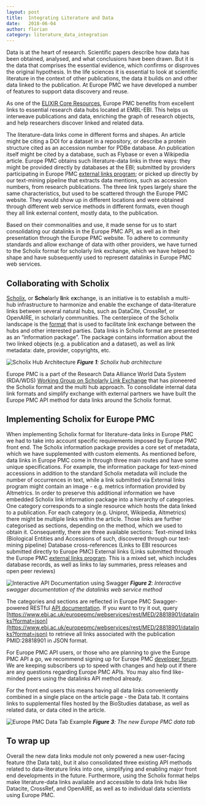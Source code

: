 ```yaml
---
layout: post
title:  Integrating Literature and Data
date:   2018-06-04
author: florian
category: literature_data_integration
---
```


Data is at the heart of research. Scientific papers describe how data has been obtained, analysed, and what conclusions have been drawn. But it is the data that comprises the essential evidence, which confirms or disproves the original hypothesis. In the life sciences it is essential to look at scientific literature in the context of other publications, the data it builds on and other data linked to the publication. At Europe PMC we have developed a number of features to support data discovery and reuse. 

As one of the [ELIXIR Core Resources](https://www.google.com/url?q=https://europepmc.org/articles/PMC5070591&sa=D&ust=1527611404257000&usg=AFQjCNGDEarF0yK0Ktref2C7QmlslyDnAw), Europe PMC benefits from excellent links to essential research data hubs located at EMBL-EBI. This helps us interweave publications and data, enriching the graph of research objects, and help researchers discover linked and related data.

The literature-data links come in different forms and shapes. An article might be citing a DOI for a dataset in a repository, or describe a protein structure cited as an accession number for PDBe database. An publication itself might be cited by a database, such as Flybase or even a Wikipedia article. Europe PMC obtains such literature-data  links in three ways: <!--more-->they might be provided directly by databases at the EBI; submitted by providers participating in Europe PMC [external links program](http://europepmc.org/LabsLink); or picked up directly by our text-mining pipeline that extracts data mentions, such as accession numbers, from research publications. The three link types largely share the same characteristics, but used to be scattered through the Europe PMC website.  They would show up in different locations and were obtained through different web service methods in different formats, even though they all link external content, mostly data, to the publication.

Based on their commonalities and use, it made sense for us to start consolidating our datalinks in the Europe PMC  API, as well as in their presentation through the Europe PMC website. To adhere to community standards and allow exchange of data with other providers, we have turned to the Scholix format for scholarly link exchange, which we have helped to shape and have subsequently used to represent datalinks in Europe PMC web services. 

## Collaborating with Scholix ##
[Scholix](http://scholix.org/), or **Scho**larly **li**nk e**x**change, is an initiative is to establish a multi-hub infrastructure to harmonize and enable the exchange of data-literature links between several natural hubs, such as DataCite, CrossRef, or OpenAIRE, in scholarly communities. 
The centerpiece of the Scholix landscape is the [format](http://www.scholix.org/schema) that is used to facilitate link exchange between the hubs and other interested parties. Data links in Scholix format are presented as an “information package”. The package contains information about the two linked objects (e.g. a publication and a dataset), as well as link metadata: date, provider, copyrights, etc.

![Scholix Hub Architecture][scholix]
***Figure 1**: Scholix hub architecture*

Europe PMC is a part of the Research Data Alliance World Data System (RDA/WDS) [Working Group on Scholarly Link Exchange](https://www.rd-alliance.org/groups/rdawds-scholarly-link-exchange-scholix-wg) that has pioneered the Scholix format and the multi hub approach. To consolidate internal data link formats and simplify exchange with external partners we have built the Europe PMC API method for data links around the Scholix format. 

## Implementing Scholix for Europe PMC ##
When implementing Scholix format for literature-data links in Europe PMC we had to take into account specific requirements imposed by Europe PMC front end. The Scholix information package provides a core set of metadata, which we have supplemented with custom elements. As mentioned before, data links in Europe PMC come in through three main routes and have some unique specifications. For example, the information package for text-mined accessions in addition to the standard Scholix metadata will include the number of occurrences in text, while a link submitted via External links program might contain an image - e.g. metrics information provided by Altmetrics. In order to preserve this additional information we have embedded Scholix link information package into a hierarchy of categories. One category corresponds to a single resource which hosts the data linked to a publication. For each category (e.g. Uniprot, Wikipedia, Altmetrics) there might be multiple links within the article. Those links are further categorised as sections, depending on the method, which we used to obtain it. Consequently, there are three available sections: 
Text-mined links (Biological Entities and Accessions of such, discovered through our text-mining pipeline)
Database cross-references (Links to EBI resources submitted directly to Europe PMC)
External links (Links submitted through the Europe PMC [external links program](http://europepmc.org/LabsLink). This is a mixed set, which includes database records, as well as links to lay summaries, press releases and open peer reviews)

![Interactive API Documentation using Swagger][swagger]
***Figure 2**: Interactive swagger documentation of the datalinks web service method*

The categories and sections are reflected in Europe PMC Swagger-powered RESTful [API documentation](http://europepmc.org/RestfulWebService#meths). If you want to try it out, query [https://www.ebi.ac.uk/europepmc/webservices/rest/MED/28818901/datalinks?format=json](https://www.ebi.ac.uk/europepmc/webservices/rest/MED/28818901/datalinks?format=json) to retrieve all links associated with the publication PMID:28818901 in JSON format.

For Europe PMC API users, or those who are planning to give the Europe PMC API a go, we recommend signing up for Europe PMC [developer forum](https://groups.google.com/a/ebi.ac.uk/forum/#!forum/epmc-webservices). We are keeping subscribers up to speed with changes and help out if there are any questions regarding Europe PMC APIs. You may also find like-minded peers using the datalinks API method already.

For the front end users this means having all data links conveniently combined in a single place on the article page - the Data tab. It contains links to supplemental files hosted by the BioStudies database, as well as related data, or data cited in the article.

![Europe PMC Data Tab Example][scr]
***Figure 3**: The new Europe PMC data tab*

## To wrap up ##
Overall the new data links module not only powered a new user-facing feature (the Data tab), but it also consolidated three existing API methods related to data-literature links into one, simplifying and enabling major front end developments in the future.
Furthermore, using the Scholix format helps make literature-data links available and accessible to data link hubs like Datacite, CrossRef, and OpenAIRE, as well as to individual data scientists using Europe PMC.


[scr]: {{site.baseurl}}/images/posts/integrating-literature-and-data/data-tab-scr.png
[scholix]: {{site.baseurl}}/images/posts/integrating-literature-and-data/SCHOLIX.png
[swagger]: {{site.baseurl}}/images/posts/integrating-literature-and-data/Swagger.png
